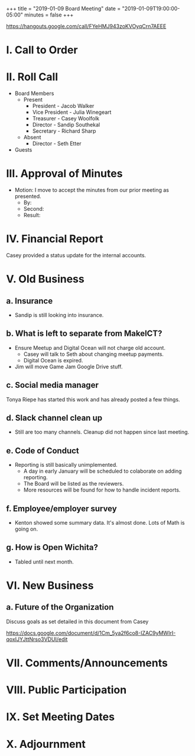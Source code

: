 +++
title = "2019-01-09 Board Meeting"
date = "2019-01-09T19:00:00-05:00"
minutes = false
+++

https://hangouts.google.com/call/FYeHMJ943zoKVOyqCrn7AEEE

# I. Call to Order

# II. Roll Call
- Board Members
  - Present
     - President - Jacob Walker
     - Vice President - Julia Winegeart
     - Treasurer - Casey Woolfolk
     - Director - Sandip Southekal
     - Secretary - Richard Sharp
  - Absent
     - Director - Seth Etter
- Guests

# III. Approval of Minutes
- Motion: I move to accept the minutes from our prior meeting as presented.
  - By:
  - Second:
  - Result:

# IV. Financial Report

Casey provided a status update for the internal accounts.

# V. Old Business

## a. Insurance
- Sandip is still looking into insurance.

## b. What is left to separate from MakeICT?
- Ensure Meetup and Digital Ocean will not charge old account.
  - Casey will talk to Seth about changing meetup payments.
  - Digital Ocean is expired.
- Jim will move Game Jam Google Drive stuff.

## c. Social media manager
Tonya Riepe has started this work and has already posted a few things.

## d. Slack channel clean up
- Still are too many channels. Cleanup did not happen since last meeting.

## e. Code of Conduct
- Reporting is still basically unimplemented.
  - A day in early January will be scheduled to colaborate on adding reporting.
  - The Board will be listed as the reviewers.
  - More resources will be found for how to handle incident reports.

## f. Employee/employer survey
- Kenton showed some summary data. It's almost done. Lots of Math is going on.

## g. How is Open Wichita?
- Tabled until next month.

# VI. New Business

## a. Future of the Organization

Discuss goals as set detailed in this document from Casey

https://docs.google.com/document/d/1Cm_5ya2f6co8-IZAC9yMWIrI-qoxIJYJttNrso3VDUI/edit

# VII. Comments/Announcements

# VIII. Public Participation

# IX. Set Meeting Dates

# X. Adjournment


<!--
- Motion: I move that
  - By:
  - Second:
  - Result: Passes unopposed
-->
